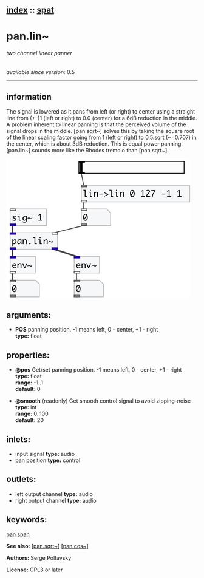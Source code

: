 [index](index.html) :: [spat](category_spat.html)
---

# pan.lin~

###### two channel linear panner

*available since version:* 0.5

---


## information
The signal is lowered as it pans from left (or right) to center using a straight
            line from (+-)1 (left or right) to 0.0 (center) for a 6dB reduction in the
            middle.
A problem inherent to linear panning is that the perceived volume of the signal
            drops in the middle. [pan.sqrt~] solves this by taking the square root of the linear
            scaling factor going from 1 (left or right) to 0.5.sqrt (~=0.707) in the center, which
            is about 3dB reduction.
This is equal power panning. [pan.lin~] sounds more like the Rhodes tremolo than
            [pan.sqrt~].



[![example](../examples/img/pan.lin~.jpg)](../examples/pd/pan.lin~.pd)



## arguments:

* **POS**
panning position. -1 means left, 0 - center, +1 - right<br>
__type:__ float<br>





## properties:

* **@pos** 
Get/set panning position. -1 means left, 0 - center, +1 - right<br>
__type:__ float<br>
__range:__ -1..1<br>
__default:__ 0<br>

* **@smooth** (readonly)
Get smooth control signal to avoid zipping-noise<br>
__type:__ int<br>
__range:__ 0..100<br>
__default:__ 20<br>



## inlets:

* input signal 
__type:__ audio<br>
* pan position 
__type:__ control<br>



## outlets:

* left output channel
__type:__ audio<br>
* right output channel
__type:__ audio<br>



## keywords:

[pan](keywords/pan.html)
[span](keywords/span.html)



**See also:**
[\[pan.sqrt~\]](pan.sqrt~.html)
[\[pan.cos~\]](pan.cos~.html)




**Authors:** Serge Poltavsky




**License:** GPL3 or later





